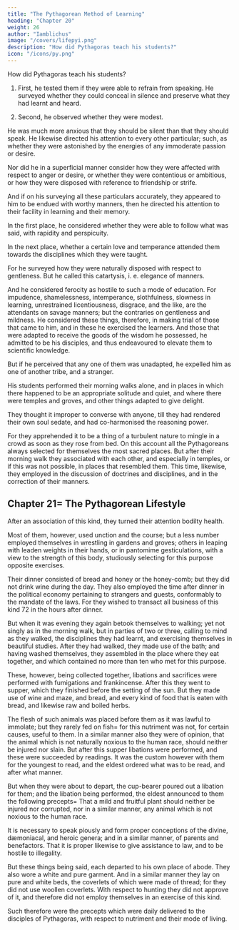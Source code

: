 ```yaml
---
title: "The Pythagorean Method of Learning"
heading: "Chapter 20"
weight: 26
author: "Iamblichus"
image: "/covers/lifepyi.png"
description: "How did Pythagoras teach his students?"
icon: "/icons/py.png"
---
```





<!-- We shall however exhibit a few specimens, and those the most celebrated, of the , and also the monuments of the studies in which those men engaged.  -->

How did Pythagoras teach his students?

1. First, he tested them if they <!--  in making trial [of the aptitude of those that came to him] considered whether they could echemuthein, i. e. whether they  -->were able to refrain from speaking.  He surveyed whether they could conceal in silence and preserve what they had learnt and heard. 

2. Second, he observed whether they were modest. 

He was much more anxious that they should be silent than that they should speak. He likewise directed his attention to every other particular; such, as whether they were astonished by the energies of any immoderate passion or desire. 

Nor did he in a superficial manner consider how they were affected with respect to anger or desire, or whether they were contentious or ambitious, or how they were disposed with reference to friendship or strife. 

And if on his surveying all these particulars accurately, they appeared to him to be endued with worthy manners, then he directed his attention to their facility in learning and their memory. 

In the first place, he considered whether they were able to follow what was said, with rapidity and perspicuity. 

In the next place, whether a certain love and temperance attended them towards the disciplines which they were taught. 

For he surveyed how they were naturally disposed with respect to gentleness. But he called this catartysis, i. e. elegance of manners. 

And he considered ferocity as hostile to such a mode of education. For impudence, shamelessness, intemperance, slothfulness, slowness in learning, unrestrained licentiousness, disgrace, and the like, are the attendants on savage manners; but the contraries on gentleness and mildness. He considered these things, therefore, in making trial of those that came to him, and in these he exercised the learners. And those that were adapted to receive the goods of the wisdom he possessed, he admitted to be his disciples, and thus endeavoured to elevate them to scientific knowledge. 

But if he perceived that any one of them was unadapted, he expelled him as one of another tribe, and a stranger.

<!-- In the next place, I shall speak of the studies which he delivered through the whole of the day to his associates. For those who committed themselves to the guidance of his doctrine, acted in the following manner=  -->

His students performed their morning walks alone, and in places in which there happened to be an appropriate solitude and quiet, and where there were temples and groves, and other things adapted to give delight. 

They thought it improper to converse with anyone, till they had rendered their own soul sedate, and had co-harmonised the reasoning power. 

For they apprehended it to be a thing of a turbulent nature to mingle in a crowd as soon as they rose from bed. On this account all the Pythagoreans always selected for themselves the most sacred places. But after their morning walk they associated with each other, and especially in temples, or if this was not possible, in places that resembled them. This time, likewise, they employed in the discussion of doctrines and disciplines, and in the correction of their manners.


## Chapter 21= The Pythagorean Lifestyle

After an association of this kind, they turned their attention bodilty health. 

Most of them, however, used unction and the course; but a less number employed themselves in wrestling in gardens and groves; others in leaping with leaden weights in their hands, or in pantomime gesticulations, with a view to the strength of this body, studiously selecting for this purpose opposite exercises. 

Their dinner consisted of bread and honey or the honey-comb; but they did not drink wine during the day. They also employed the time after dinner in the political economy pertaining to strangers and guests, conformably to the mandate of the laws. For they wished to transact all business of this kind 72 in the hours after dinner. 

But when it was evening they again betook themselves to walking; yet not singly as in the morning walk, but in parties of two or three, calling to mind as they walked, the disciplines they had learnt, and exercising themselves in beautiful studies. After they had walked, they made use of the bath; and having washed themselves, they assembled in the place where they eat together, and which contained no more than ten who met for this purpose. 

These, however, being collected together, libations and sacrifices were performed with fumigations and frankincense. After this they went to supper, which they finished before the setting of the sun. But they made use of wine and maze, and bread, and every kind of food that is eaten with bread, and likewise raw and boiled herbs. 

The flesh of such animals was placed before them as it was lawful to immolate; but they rarely fed on fish= for this nutriment was not, for certain causes, useful to them. In a similar manner also they were of opinion, that the animal which is not naturally noxious to the human race, should neither be injured nor slain. But after this supper libations were performed, and these were succeeded by readings. It was the custom however with them for the youngest to read, and the eldest ordered what was to be read, and after what manner. 

But when they were about to depart, the cup-bearer poured out a libation for them; and the libation being performed, the eldest announced to them the following precepts= That a mild and fruitful plant should neither be injured nor corrupted, nor in a similar manner, any animal which is not noxious to the human race. 

It is necessary to speak piously and form proper conceptions of the divine, dæmoniacal, and heroic genera; and in a similar manner, of parents and benefactors. That it is proper likewise to give assistance to law, and to be hostile to illegality. 

But these things being said, each departed to his own place of abode. They also wore a white and pure garment. And in a similar manner they lay on pure and white beds, the coverlets of which were made of thread; for they did not use woollen coverlets. With respect to hunting they did not approve of it, and therefore did not employ themselves in an exercise of this kind. 

Such therefore were the precepts which were daily delivered to the disciples of Pythagoras, with respect to nutriment and their mode of living.

